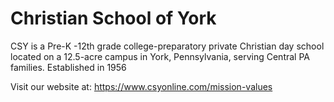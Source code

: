 # Christian School of York 

CSY is a Pre-K -12th grade college-preparatory private Christian day school located on a 12.5-acre campus in York, Pennsylvania, serving Central PA families. Established in 1956

Visit our website at: https://www.csyonline.com/mission-values

